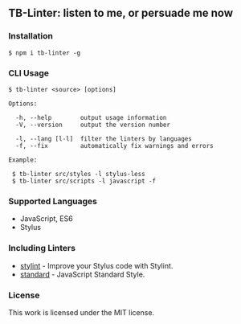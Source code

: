 ## TB-Linter: listen to me, or persuade me now

### Installation
```
$ npm i tb-linter -g
```

### CLI Usage
```
$ tb-linter <source> [options]

Options:

  -h, --help        output usage information
  -V, --version     output the version number

  -l, --lang [l-l]  filter the linters by languages
  -f, --fix         automatically fix warnings and errors

Example:

 $ tb-linter src/styles -l stylus-less
 $ tb-linter src/scripts -l javascript -f
```

### Supported Languages
- JavaScript, ES6
- Stylus

### Including Linters
- [stylint](https://github.com/rossPatton/stylint) - Improve your Stylus code with Stylint.
- [standard](https://github.com/feross/standard) - JavaScript Standard Style.

### License
This work is licensed under the MIT license.
